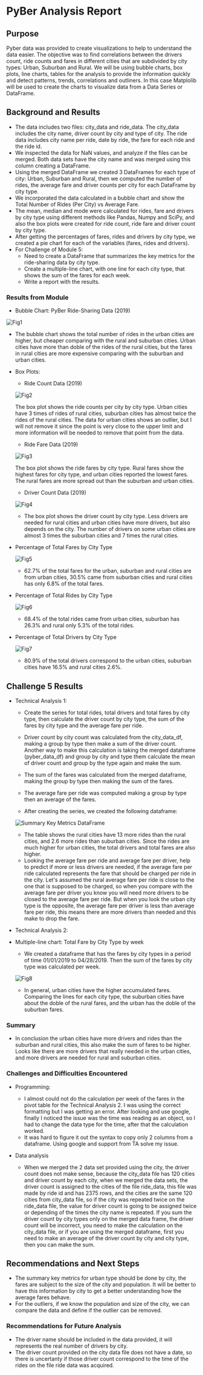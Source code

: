 # PyBer Analysis Report
## Purpose
Pyber data was provided to create visualizations to help to understand the data easier.  The objective was to find correlations between the drivers count, ride counts and fares in different cities that are subdivided by city types: Urban, Suburban and Rural.  We will be using bubble charts, box plots, line charts, tables for the analysis to provide the information quickly and detect patterns, trends, correlations and outliners.  In this case Matplolib will be used to create the charts to visualize data from a Data Series or DataFrame.

## Background and Results
- The data includes two files: city_data and ride_data.  The city_data includes the city name, driver count by city and type of city.  The ride data includes city name per ride, date by ride, the fare for each ride and the ride id.  
- We inspected the data for NaN values, and analyze if the files can be merged.  Both data sets have the city name and was merged using this column creating a DataFrame.  
- Using the merged DataFrame we created 3 DataFrames for each type of city: Urban, Suburban and Rural, then we computed the number of rides, the average fare and driver counts per city for each DataFrame by city type.  
- We incorporated the data calculated in a bubble chart and show the Total Number of Rides (Per City) vs Average Fare.
- The mean, median and mode were calculated for rides, fare and drivers by city type using different methods like Pandas, Numpy and SciPy, and also the box plots were created for ride count, ride fare and driver count by city type.
- After getting the percentages of fares, rides and drivers by city type, we created a pie chart for each of the variables (fares, rides and drivers).
- For Challenge of Module 5:
  - Need to create a DataFrame that summarizes the key metrics for the ride-sharing data by city type.
  - Create a multiple-line chart, with one line for each city type, that shows the sum of the fares for each week.
  - Write a report with the results.


### Results from Module
- Bubble Chart: PyBer Ride-Sharing Data (2019)

![Fig1](https://github.com/DahianaMC/PyBer_Analysis/blob/master/Analysis/Fig1.png)

  - The bubble chart shows the total number of rides in the urban cities are higher, but cheaper comparing with the rural and suburban cities.  Urban cities have more than doble of the rides of the rural cities, but the fares in rural cities are more expensive comparing with the suburban and urban cities.

- Box Plots: 
  - Ride Count Data (2019)

  ![Fig2](https://github.com/DahianaMC/PyBer_Analysis/blob/master/Analysis/Fig2.png)

  The box plot shows the ride counts per city by city type.  Urban cities have 3 times of rides of rural cities, suburban cities has almost twice the rides of the rural cities.  The data for urban cities shows an outlier, but I will not remove it since the point is very close to the upper limit and more information will be needed to remove that point from the data.

  - Ride Fare Data (2019)

  ![Fig3](https://github.com/DahianaMC/PyBer_Analysis/blob/master/Analysis/Fig3.png)

  The box plot shows the ride fares by city type.  Rural fares show the highest fares for city type, and urban cities reported the lowest fares.  The rural fares are more spread out than the suburban and urban cities.  

  - Driver Count Data (2019)

  ![Fig4](https://github.com/DahianaMC/PyBer_Analysis/blob/master/Analysis/Fig4.png)

  - The box plot shows the driver count by city type.  Less drivers are needed for rural cities and urban cities have more drivers, but also depends on the city.  The number of drivers on some urban cities are almost 3 times the suburban cities and 7 times the rural cities.
  
- Percentage of Total Fares by City Type

  ![Fig5](https://github.com/DahianaMC/PyBer_Analysis/blob/master/Analysis/Fig5.png)

  - 62.7% of the total fares for the urban, suburban and rural cities are from urban cities, 30.5% came from suburban cities and rural cities has only 6.8% of the total fares.

- Percentage of Total Rides by City Type

  ![Fig6](https://github.com/DahianaMC/PyBer_Analysis/blob/master/Analysis/Fig6.png)

  - 68.4% of the total rides came from urban cities, suburban has 26.3% and rural only 5.3% of the total rides.
  
- Percentage of Total Drivers by City Type

  ![Fig7](https://github.com/DahianaMC/PyBer_Analysis/blob/master/Analysis/Fig7.png)
  
   - 80.9% of the total drivers correspond to the urban cities, suburban cities have 16.5% and rural cities 2.6%.
   
## Challenge 5 Results

- Technical Analysis 1: 
  - Create the series for total rides, total drivers and total fares by city type, then calculate the driver count by city type, the sum of the fares by city type and the average fare per ride.

  - Driver count by city count was calculated from the city_data_df, making a group by type then make a sum of the driver count.  Another way to make this calculation is taking the merged dataframe (pyber_data_df) and group by city and type them calculate the mean of driver count and group by the type again and make the sum.

  - The sum of the fares was calculated from the merged dataframe, making the group by type then making the sum of the fares.
  
  - The average fare per ride was computed making a group by type then an average of the fares.
  
  - After creating the series, we created the following dataframe:

  ![Summary Key Metrics DataFrame](https://github.com/DahianaMC/PyBer_Analysis/blob/master/Analysis/Summary%20Key%20Metrics%20DataFrame.JPG)

  - The table shows the rural cities have 13 more rides than the rural cities, and 2.6 more rides than suburban cities.  Since the rides are much higher for urban cities, the total drivers and total fares are also higher.  
  - Looking the average fare per ride and average fare per driver, help to predict if more or less drivers are needed, if the average fare per ride calculated represents the fare that should be charged per ride in the city.  Let's assumed the rural average fare per ride is close to the one that is supposed to be charged, so when you compare with the average fare per driver you know you will need more drivers to be closed to the average fare per ride.  But when you look the urban city type is the opposite, the average fare per driver is less than average fare per ride, this means there are more drivers than needed and this make to drop the fare.

- Technical Analysis 2:
- Multiple-line chart: Total Fare by City Type by week
  - We created a dataframe that has the fares by city types in a period of time 01/01/2019 to 04/28/2019.  Then the sum of the fares by city type was calculated per week.

  ![Fig8](https://github.com/DahianaMC/PyBer_Analysis/blob/master/Analysis/Fig8.png)
  
  - In general, urban cities have the higher accumulated fares. Comparing the lines for each city type, the suburban cities have about the doble of the rural fares, and the urban has the doble of the suburban fares.

### Summary
- In conclusion the urban cities have more drivers and rides than the suburban and rural cities, this also make the sum of fares to be higher.  Looks like there are more drivers that really needed in the urban cities, and more drivers are needed for rural and suburban cities.


### Challenges and Difficulties Encountered

* Programming:
  - I almost could not do the calculation per week of the fares in the pivot table for the Technical Analysis 2.  I was using the correct formatting but I was getting an error.  After looking and use google, finally I noticed the issue was the time was reading as an object, so I had to change the data type for the time, after that the calculation worked.
  - It was hard to figure it out the syntax to copy only 2 columns from a dataframe. Using google and support from TA solve my issue.

* Data analysis
  - When we merged the 2 data set provided using the city, the driver count does not make sense, because the city_data file has 120 cities and driver count by each city, when we merged the data sets, the driver count is assigned to the cities of the file ride_data, this file was made by ride id and has 2375 rows, and the cities are the same 120 cities from city_data file, so if the city was repeated twice on the ride_data file, the value for driver count is going to be assigned twice or depending of the times the city name is repeated.  If you sum the driver count by city types only on the merged data frame, the driver count will be incorrect, you need to make the calculation on the city_data file, or if you are using the merged dataframe, first you need to make an average of the driver count by city and city type, then you can make the sum.


## Recommendations and Next Steps

- The summary key metrics for urban type should be done by city, the fares are subject to the size of the city and population.  It will be better to have this information by city to get a better understanding how the average fares behave.
- For the outliers, if we know the population and size of the city, we can compare the data and define if the outlier can be removed.

### Recommendations for Future Analysis
- The driver name should be included in the data provided, it will represents the real number of drivers by city.
- The driver count provided on the city data file does not have a date, so there is uncertanty if those driver count correspond to the time of the rides on the file ride data was acquired.
 


